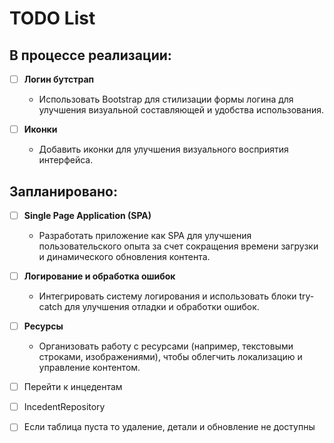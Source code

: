 ﻿# TODO List

## В процессе реализации:


- [ ] **Логин бутстрап**
  - Использовать Bootstrap для стилизации формы логина для улучшения визуальной составляющей и удобства использования.

- [ ] **Иконки**
  - Добавить иконки для улучшения визуального восприятия интерфейса.

## Запланировано:

- [ ] **Single Page Application (SPA)**
  - Разработать приложение как SPA для улучшения пользовательского опыта за счет сокращения времени загрузки и динамического обновления контента.

- [ ] **Логирование и обработка ошибок**
  - Интегрировать систему логирования и использовать блоки try-catch для улучшения отладки и обработки ошибок.

- [ ] **Ресурсы**
  - Организовать работу с ресурсами (например, текстовыми строками, изображениями), чтобы облегчить локализацию и управление контентом.


- [ ] Перейти к инцедентам
- [ ] IncedentRepository
- [ ] Если таблица пуста то удаление, детали и обновление не доступны